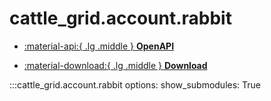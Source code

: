 # cattle_grid.account.rabbit

<div class="grid cards" markdown>

- [:material-api:{ .lg .middle } __OpenAPI__](../assets/redoc.html?url=openapi_rabbit.json)

- [:material-download:{ .lg .middle } __Download__](../assets/schemas/openapi_rabbit.json)

</div>

:::cattle_grid.account.rabbit
    options:
        show_submodules: True
